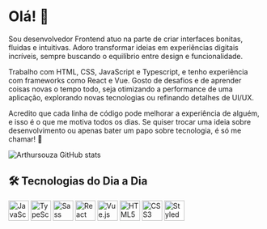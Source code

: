 # Olá! 👋 

Sou desenvolvedor Frontend atuo na parte de criar interfaces bonitas, fluidas e intuitivas. Adoro transformar ideias em experiências digitais incríveis, sempre buscando o equilíbrio entre design e funcionalidade.

Trabalho com HTML, CSS, JavaScript e Typescript, e tenho experiência com frameworks como React e Vue. Gosto de desafios e de aprender coisas novas o tempo todo, seja otimizando a performance de uma aplicação, explorando novas tecnologias ou refinando detalhes de UI/UX.

Acredito que cada linha de código pode melhorar a experiência de alguém, e isso é o que me motiva todos os dias. Se quiser trocar uma ideia sobre desenvolvimento ou apenas bater um papo sobre tecnologia, é só me chamar! 🚀

![Arthursouza GitHub stats](https://github-readme-stats.vercel.app/api?username=Arthursouzafut22&show_icons=true&theme=radical)

## 🛠️ Tecnologias do Dia a Dia

<div align="left">
  <img src="https://cdn.jsdelivr.net/gh/devicons/devicon/icons/javascript/javascript-original.svg" height="40" alt="JavaScript logo" />
  <img src="https://cdn.jsdelivr.net/gh/devicons/devicon/icons/typescript/typescript-original.svg" width="40" height="40" alt="TypeScript logo" />
  <img src="https://upload.wikimedia.org/wikipedia/commons/9/96/Sass_Logo_Color.svg" height="40" alt="Sass logo" />
  <img src="https://cdn.jsdelivr.net/gh/devicons/devicon/icons/react/react-original.svg" height="40" alt="React logo" />
  <img src="https://vuejs.org/images/logo.png" height="40" alt="Vue.js logo" />
  <img src="https://cdn.jsdelivr.net/gh/devicons/devicon/icons/html5/html5-original.svg" height="40" alt="HTML5 logo" />
  <img src="https://cdn.jsdelivr.net/gh/devicons/devicon/icons/css3/css3-original.svg" height="40" alt="CSS3 logo" />
  <img src="https://raw.githubusercontent.com/styled-components/brand/master/styled-components.png" height="40" alt="Styled Components logo" style="background-color: #ffffff;" />

</div>

      
    






